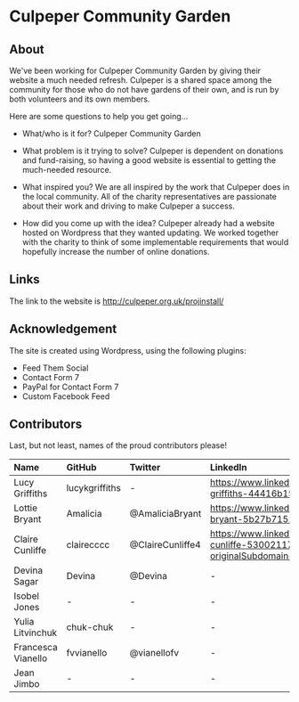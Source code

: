 # Culpeper Community Garden

## About

We've been working for Culpeper Community Garden by giving their website a much needed refresh. 
Culpeper is a shared space among the community for those who do not have gardens of their own, 
and is run by both volunteers and its own members.

Here are some questions to help you get going...

- What/who is it for?
Culpeper Community Garden

- What problem is it trying to solve?
Culpeper is dependent on donations and fund-raising, 
so having a good website is essential to getting the much-needed resource.

- What inspired you?
We are all inspired by the work that Culpeper does in the local community. All of the charity
representatives are passionate about their work and driving to make Culpeper a success.

- How did you come up with the idea?
Culpeper already had a website hosted on Wordpress that they wanted updating. We worked together with
the charity to think of some implementable requirements that would hopefully increase the number of 
online donations.

## Links

The link to the website is http://culpeper.org.uk/projinstall/

## Acknowledgement

The site is created using Wordpress, using the following plugins:
- Feed Them Social
- Contact Form 7
- PayPal for Contact Form 7
- Custom Facebook Feed

## Contributors

Last, but not least, names of the proud contributors please!

| Name | GitHub | Twitter | LinkedIn | Other |
| :--- | :--- | :--- | :--- | :--- |
| Lucy Griffiths | lucykgriffiths | - | https://www.linkedin.com/in/lucy-griffiths-44416b152/ | - |
| Lottie Bryant | Amalicia | @AmaliciaBryant | https://www.linkedin.com/in/charlotte-bryant-5b27b7151 | - |
| Claire Cunliffe | clairecccc | @ClaireCunliffe4 | https://www.linkedin.com/in/claire-cunliffe-53002117/?originalSubdomain=uk | - |
| Devina Sagar | Devina | @Devina | - | - |
| Isobel Jones | - | - | - | - |
| Yulia Litvinchuk | chuk-chuk | - | - | - |
| Francesca Vianello  | fvvianello | @vianellofv | - | - |
| Jean Jimbo | - | - | - | - |
